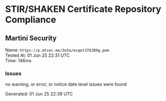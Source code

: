 # STIR/SHAKEN Certificate Repository Compliance

## Martini Security

Name: `https://p.mtsec.me/2e5a/evqet37OJB9g.pem`\
Tested At: 01 Jun 25 22:31 UTC\
Time: 146ms

### Issues

no warning, or error, or notice date level issues were found

Generated: 01 Jun 25 22:39 UTC